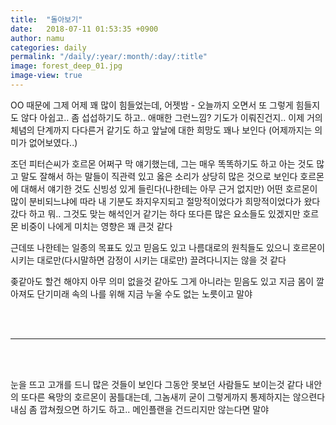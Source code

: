 ```yaml
---
title:  "돌아보기"
date:   2018-07-11 01:53:35 +0900
author: namu
categories: daily
permalink: "/daily/:year/:month/:day/:title"
image: forest_deep_01.jpg
image-view: true
---
```


OO 때문에 그제 어제 꽤 많이 힘들었는데,
어젯밤 - 오늘까지 오면서 또 그렇게 힘들지도 않다
아쉽고.. 좀 섭섭하기도 하고.. 애매한 그런느낌?
기도가 이뤄진건지..
이제 거의 체념의 단계까지 다다른거 같기도 하고
앞날에 대한 희망도 꽤나 보인다
(어제까지는 의미가 없어보였다..)

조던 피터슨씨가 호르몬 어쩌구 막 얘기했는데,
그는 매우 똑똑하기도 하고 아는 것도 많고 말도 잘해서
하는 말들이 직관력 있고 옳은 소리가 상당히 많은 것으로 보인다
호르몬에 대해서 얘기한 것도 신빙성 있게 들린다(나한테는 아무 근거 없지만)
어떤 호르몬이 많이 분비되느냐에 따라 내 기분도 좌지우지되고
절망적이었다가 희망적이었다가 왔다갔다 하고
뭐.. 그것도 맞는 해석인거 같기는 하다
또다른 많은 요소들도 있겠지만
호르몬 비중이 나에게 미치는 영향은 꽤 큰것 같다

근데또 나한테는 일종의 목표도 있고 믿음도 있고
나름대로의 원칙들도 있으니
호르몬이 시키는 대로만(다시말하면 감정이 시키는 대로만)
끌려다니지는 않을 것 같다

좆같아도 할건 해야지
아무 의미 없을것 같아도 그게 아니라는 믿음도 있고
지금 몸이 깔아져도 단기미래 속의 나를 위해 지금 누울 수도 없는 노릇이고 말야

<br><br>

---

<br><br>

눈을 뜨고 고개를 드니 많은 것들이 보인다
그동안 못보던 사람들도 보이는것 같다
내안의 또다른 욕망의 호르몬이 꿈틀대는데,
그놈새끼 굳이 그렇게까지 통제하지는 않으련다
내심 좀 깝쳐줬으면 하기도 하고..
메인플랜을 건드리지만 않는다면 말야
